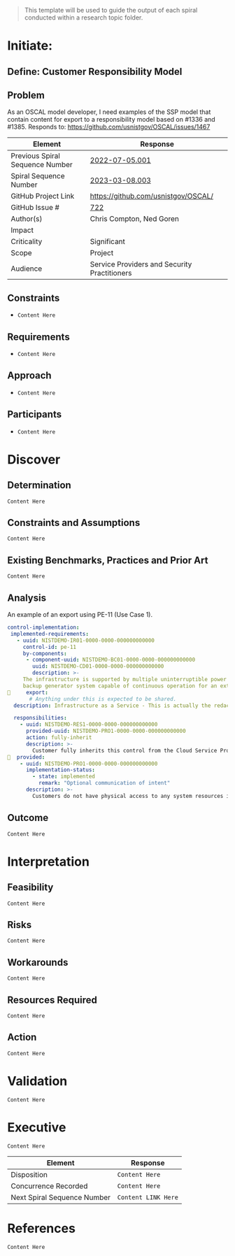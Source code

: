 > This template will be used to guide the output of each spiral conducted within a research topic folder.

# Initiate:

## Define: Customer Responsibility Model

## Problem

As an OSCAL model developer, I need examples of the SSP model that contain content for export to a responsibility model based on #1336 and #1385. Responds to: https://github.com/usnistgov/OSCAL/issues/1467

| Element                         | Response                                             |
| ------------------------------- | ---------------------------------------------------- |
| Previous Spiral Sequence Number | [2022-07-05.001](2022-07-05.001.md)                  |
| Spiral Sequence Number          | [2023-03-08.003](2023-03-08.003.md)                  |
| GitHub Project Link             | https://github.com/usnistgov/OSCAL/                  |
| GitHub Issue #                  | [722](https://github.com/usnistgov/OSCAL/issues/722) |
| Author(s)                       | Chris Compton, Ned Goren                             |
| Impact                          |                                                      |
| Criticality                     | Significant                                          |
| Scope                           | Project                                              |
| Audience                        | Service Providers and Security Practitioners         |

## Constraints

- `Content Here`

## Requirements

- `Content Here`

## Approach                    

- `Content Here`

## Participants

- `Content Here`

# Discover

## Determination

`Content Here`

## Constraints and Assumptions

`Content Here`

## Existing Benchmarks, Practices and Prior Art 

`Content Here`

## Analysis

An example of an export using PE-11 (Use Case 1).

```yaml
control-implementation:
 implemented-requirements:
   - uuid: NISTDEMO-IR01-0000-0000-000000000000
     control-id: pe-11
     by-components:
      - component-uuid: NISTDEMO-BC01-0000-0000-000000000000
        uuid: NISTDEMO-CD01-0000-0000-000000000000
        description: >-
     The infrastructure is supported by multiple uninterruptible power supplies, and a redundant 
     backup generator system capable of continuous operation for an extended period of time.
     export:
       # Anything under this is expected to be shared.
  description: Infrastructure as a Service - This is actually the redacted content to share for the control.

  responsibilities:
    - uuid: NISTDEMO-RES1-0000-0000-000000000000
      provided-uuid: NISTDEMO-PRO1-0000-0000-000000000000
      action: fully-inherit
      description: >-
        Customer fully inherits this control from the Cloud Service Provider (CSP).
  provided:
    - uuid: NISTDEMO-PRO1-0000-0000-000000000000
      implementation-status:
        - state: implemented
          remark: "Optional communication of intent"
      description: >-
        Customers do not have physical access to any system resources in Provider datacenters.
```
  
## Outcome

`Content Here`

# Interpretation

## Feasibility

`Content Here`

## Risks

`Content Here`

## Workarounds

`Content Here`

## Resources Required

`Content Here`

## Action 

`Content Here`

# Validation

`Content Here`

# Executive

`Content Here`

| Element                     | Response            |
| --------------------------- | ------------------- |
| Disposition                 | `Content Here`      |
| Concurrence Recorded        | `Content Here`      |
| Next Spiral Sequence Number | `Content LINK Here` |

# References

`Content Here`
